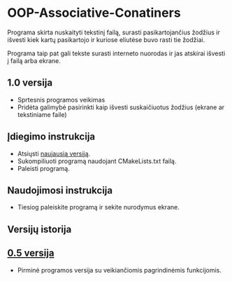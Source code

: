 # OOP-Associative-Conatiners

Programa skirta nuskaityti tekstinį failą, surasti pasikartojančius žodžius ir išvesti kiek kartų pasikartojo ir kuriose eliutėse buvo rasti tie žodžiai. 

Programa taip pat gali tekste surasti interneto nuorodas ir jas atskirai išvesti į failą arba ekrane.

## 1.0 versija

- Sprtesnis programos veikimas
- Pridėta galimybė pasirinkti kaip išvesti suskaičiuotus žodžius (ekrane ar tekstiniame faile)


## Įdiegimo instrukcija

- Atsiųsti [naujausią versiją](https://github.com/dovmar/OOP-Associative-Containers/releases/).
- Sukompiliuoti programą naudojant CMakeLists.txt failą.
- Paleisti programą.

## Naudojimosi instrukcija

- Tiesiog paleiskite programą ir sekite nurodymus ekrane.

## Versijų istorija

## [0.5 versija](https://github.com/dovmar/OOP-Uzduotis-1/releases/tag/v0.5)

- Pirminė programos versija su veikiančiomis pagrindinėmis funkcijomis.
